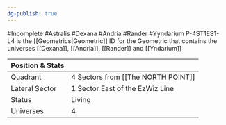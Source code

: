 ```yaml
---
dg-publish: true
---
```

#Incomplete #Astralis #Dexana #Andria #Rander #Yyndarium
P-4ST1ES1-L4 is the [[Geometrics|Geometric]] ID for the Geometric that contains the universes [[Dexana]], [[Andria]], [[Rander]] and [[Yndarium]]

| Position & Stats |                                    |
| ---------------- | ---------------------------------- |
| Quadrant         | 4 Sectors from [[The NORTH POINT]] |
| Lateral Sector   | 1 Sector East of the EzWiz Line    |
| Status           | Living                             |
| Universes        | 4                                  |
